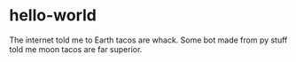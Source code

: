 # hello-world
The internet told me to
Earth tacos are whack. Some bot made from py stuff told me moon tacos are far superior.
